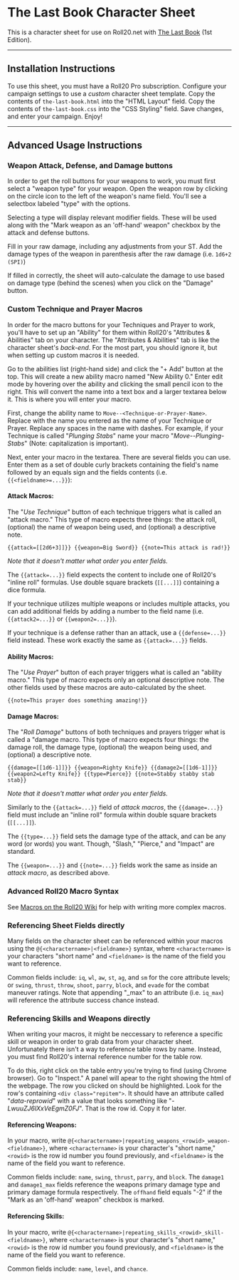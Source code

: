 # The Last Book Character Sheet

This is a character sheet for use on Roll20.net with [The Last Book](http://thelastbook.us) (1st Edition).

---

## Installation Instructions

To use this sheet, you must have a Roll20 Pro subscription. Configure your campaign settings to use a _custom_ character sheet template. Copy the contents of `the-last-book.html` into the "HTML Layout" field. Copy the contents of `the-last-book.css` into the "CSS Styling" field. Save changes, and enter your campaign. Enjoy!

---

## Advanced Usage Instructions

### Weapon Attack, Defense, and Damage buttons

In order to get the roll buttons for your weapons to work, you must first select a "weapon type" for your weapon. Open the weapon row by clicking on the circle icon to the left of the weapon's name field. You'll see a selectbox labeled "type" with the options.

Selecting a type will display relevant modifier fields. These will be used along with the "Mark weapon as an 'off-hand' weapon" checkbox by the attack and defense buttons.

Fill in your raw damage, including any adjustments from your ST. Add the damage types of the weapon in parenthesis after the raw damage (i.e. `1d6+2 (SPI)`)

If filled in correctly, the sheet will auto-calculate the damage to use based on damage type (behind the scenes) when you click on the "Damage" button.

### Custom Technique and Prayer Macros

In order for the macro buttons for your Techniques and Prayer to work, you'll have to set up an "Ability" for them within Roll20's "Attributes & Abilities" tab on your character. The "Attributes & Abilities" tab is like the character sheet's _back-end_. For the most part, you should ignore it, but when setting up custom macros it is needed.

Go to the abilities list (right-hand side) and click the "+ Add" button at the top. This will create a new ability macro named "New Ability 0." Enter edit mode by hovering over the ability and clicking the small pencil icon to the right. This will convert the name into a text box and a larger textarea below it. This is where you will enter your macro.

First, change the ability name to `Move--<Technique-or-Prayer-Name>`. Replace _<Technique-or-Prayer-Name>_ with the name you entered as the name of your Technique or Prayer. Replace any spaces in the name with dashes. For example, if your Technique is called "_Plunging Stabs_" name your macro "_Move--Plunging-Stabs_" (Note: capitalization is important).

Next, enter your macro in the textarea. There are several fields you can use. Enter them as a set of double curly brackets containing the field's name followed by an equals sign and the fields contents (i.e. `{{<fieldname>=...}}`):

#### Attack Macros:

The "_Use Technique_" button of each technique triggers what is called an "attack macro." This type of macro expects three things: the attack roll, (optional) the name of weapon being used, and (optional) a descriptive note.

```
{{attack=[[2d6+3]]}} {{weapon=Big Sword}} {{note=This attack is rad!}}
```

_Note that it doesn't matter what order you enter fields._

The `{{attack=...}}` field expects the content to include one of Roll20's "inline roll" formulas. Use double square brackets (`[[...]]`) containing a dice formula.

If your technique utilizes multiple weapons or includes multiple attacks, you can add additional fields by adding a number to the field name (i.e. `{{attack2=...}}` or `{{weapon2=...}}`).

If your technique is a defense rather than an attack, use a `{{defense=...}}` field instead. These work exactly the same as `{{attack=...}}` fields.

#### Ability Macros:

The "_Use Prayer_" button of each prayer triggers what is called an "ability macro." This type of macro expects only an optional descriptive note. The other fields used by these macros are auto-calculated by the sheet.

```
{{note=This prayer does something amazing!}}
```

#### Damage Macros:

The "_Roll Damage_" buttons of both techniques and prayers trigger what is called a "damage macro. This type of macro expects four things: the damage roll, the damage type, (optional) the weapon being used, and (optional) a descriptive note.

```
{{damage=[[1d6-1]]}} {{weapon=Righty Knife}} {{damage2=[[1d6-1]]}} {{weapon2=Lefty Knife}} {{type=Pierce}} {{note=Stabby stabby stab stab}}
```

_Note that it doesn't matter what order you enter fields._

Similarly to the `{{attack=...}}` field of _attack macros_, the `{{damage=...}}` field must include an "inline roll" formula within double square brackets (`[[...]]`).

The `{{type=...}}` field sets the damage type of the attack, and can be any word (or words) you want. Though, "Slash," "Pierce," and "Impact" are standard.

The `{{weapon=...}}` and `{{note=...}}` fields work the same as inside an _attack macro_, as described above.

### Advanced Roll20 Macro Syntax

See [Macros on the Roll20 Wiki](https://wiki.roll20.net/Macros) for help with writing more complex macros.

### Referencing Sheet Fields directly

Many fields on the character sheet can be referenced within your macros using the `@{<charactername>|<fieldname>}` syntax, where `<charactername>` is your characters "short name" and `<fieldname>` is the name of the field you want to reference.

Common fields include: `iq`, `wl`, `aw`, `st`, `ag`, and `sm` for the core attribute levels; or `swing`, `thrust`, `throw`, `shoot`, `parry`, `block`, and `evade` for the combat maneuver ratings. Note that appending "\_max" to an attribute (i.e. `iq_max`) will reference the attribute success chance instead.

### Referencing Skills and Weapons directly

When writing your macros, it might be neccessary to reference a specific skill or weapon in order to grab data from your character sheet. Unfortunately there isn't a way to reference table rows by name. Instead, you must find Roll20's internal reference number for the table row.

To do this, right click on the table entry you're trying to find (using Chrome browser). Go to "Inspect." A panel will apear to the right showing the html of the webpage. The row you clicked on should be highlighted. Look for the row's containing `<div class="repitem">`. It should have an attribute called "_data-reprowid_" with a value that looks something like "_-LwuuZJ6lXxVeEgmZ0FJ_". That is the row id. Copy it for later.

#### Referencing Weapons:

In your macro, write `@{<charactername>|repeating_weapons_<rowid>_weapon-<fieldname>}`, where `<charactername>` is your character's "short name," `<rowid>` is the row id number you found previously, and `<fieldname>` is the name of the field you want to reference.

Common fields include: `name`, `swing`, `thrust`, `parry`, and `block`. The `damage1` and `damage1_max` fields reference the weapons primary damage type and primary damage formula respectively. The `offhand` field equals "-2" if the "Mark as an 'off-hand' weapon" checkbox is marked.

#### Referencing Skills:

In your macro, write `@{<charactername>|repeating_skills_<rowid>_skill-<fieldname>}`, where `<charactername>` is your character's "short name," `<rowid>` is the row id number you found previously, and `<fieldname>` is the name of the field you want to reference.

Common fields include: `name`, `level`, and `chance`.
